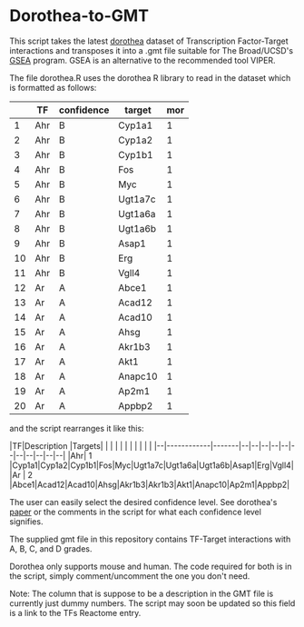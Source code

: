 # Dorothea-to-GMT
This script takes the latest [dorothea](https://saezlab.github.io/dorothea/) dataset of Transcription Factor-Target interactions and transposes it into a .gmt file 
suitable for The Broad/UCSD's [GSEA](https://www.gsea-msigdb.org/gsea/index.jsp) program. GSEA is an alternative to the recommended tool VIPER. 

The file dorothea.R uses the dorothea R library to read in the dataset which is formatted as follows: 

|   |TF    |confidence|target |mor   |
|---|------|----------|-------|------|
| 1 |Ahr   |B         | Cyp1a1|      1|
| 2 |Ahr   |B         | Cyp1a2|      1|
| 3 |Ahr   |B         | Cyp1b1|      1|
| 4 |Ahr   |B         | Fos   |      1|
| 5 |Ahr   |B         | Myc   |      1|
| 6 |Ahr   |B         | Ugt1a7c|     1|
| 7 |Ahr   |B         | Ugt1a6a|     1|
| 8 |Ahr   |B         | Ugt1a6b|     1|
| 9 |Ahr   |B         | Asap1  |     1|
|10 |Ahr   |B         | Erg    |     1|
|11 |Ahr   |B         | Vgll4  |     1|
|12 |Ar    |A         | Abce1  |     1|
|13 |Ar    |A         | Acad12 |     1|
|14 |Ar    |A         | Acad10 |     1|
|15 |Ar    |A         | Ahsg   |     1|
|16 |Ar    |A         | Akr1b3 |     1|
|17 |Ar    |A         | Akt1   |     1|
|18 |Ar    |A         | Anapc10|     1|
|19 |Ar    |A         | Ap2m1  |     1|
|20 |Ar    |A         | Appbp2 |     1|

and the script rearranges it like this: 

|TF|Description |Targets| | | | | | | | | | |
|--|------------|-------|--|--|--|--|--|--|--|--|--|--|--|
|Ahr|  1     |Cyp1a1|Cyp1a2|Cyp1b1|Fos|Myc|Ugt1a7c|Ugt1a6a|Ugt1a6b|Asap1|Erg|Vgll4|
|Ar |  2     |Abce1|Acad12|Acad10|Ahsg|Akr1b3|Akr1b3|Akt1|Anapc10|Ap2m1|Appbp2|

The user can easily select the desired confidence level. See dorothea's [paper](https://genome.cshlp.org/content/29/8/1363) or the comments in the script for what each confidence level signifies. 

The supplied gmt file in this repository contains TF-Target interactions with A, B, C, and D grades. 

Dorothea only supports mouse and human. The code required for both is in the script, simply comment/uncomment the one you don't need. 

Note: The column that is suppose to be a description in the GMT file is currently just dummy numbers. The script may soon be updated so this field is a 
link to the TFs Reactome entry. 

